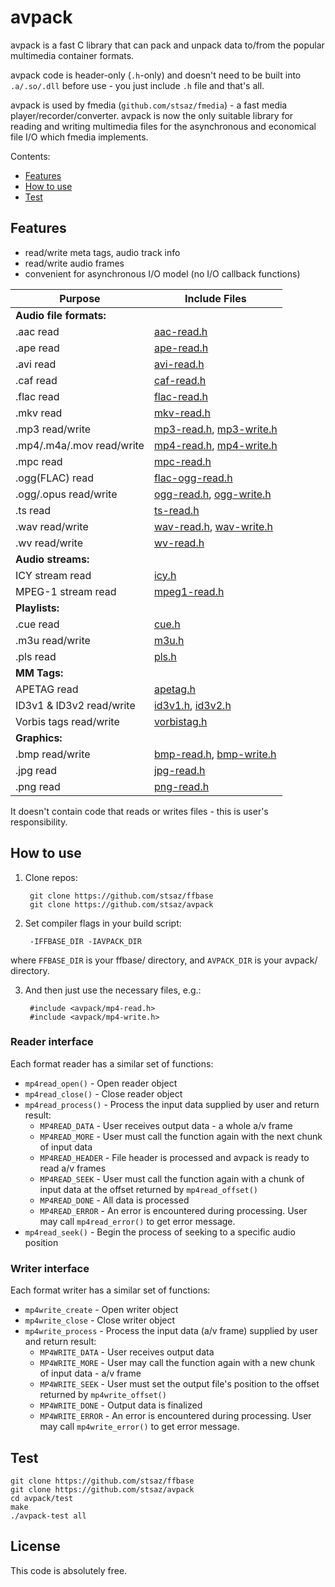 # avpack

avpack is a fast C library that can pack and unpack data to/from the popular multimedia container formats.

avpack code is header-only (`.h`-only) and doesn't need to be built into `.a/.so/.dll` before use - you just include `.h` file and that's all.

avpack is used by fmedia (`github.com/stsaz/fmedia`) - a fast media player/recorder/converter.
avpack is now the only suitable library for reading and writing multimedia files for the asynchronous and economical file I/O which fmedia implements.

Contents:

* [Features](#features)
* [How to use](#how-to-use)
* [Test](#test)


## Features

* read/write meta tags, audio track info
* read/write audio frames
* convenient for asynchronous I/O model (no I/O callback functions)

| Purpose | Include Files |
| --- | --- |
| **Audio file formats:** | |
|  .aac read | [aac-read.h](avpack/aac-read.h) |
|  .ape read | [ape-read.h](avpack/ape-read.h) |
|  .avi read | [avi-read.h](avpack/avi-read.h) |
|  .caf read | [caf-read.h](avpack/caf-read.h) |
|  .flac read | [flac-read.h](avpack/flac-read.h) |
|  .mkv read | [mkv-read.h](avpack/mkv-read.h) |
|  .mp3 read/write | [mp3-read.h](avpack/mp3-read.h), [mp3-write.h](avpack/mp3-write.h) |
|  .mp4/.m4a/.mov read/write | [mp4-read.h](avpack/mp4-read.h), [mp4-write.h](avpack/mp4-write.h) |
|  .mpc read | [mpc-read.h](avpack/mpc-read.h) |
|  .ogg(FLAC) read | [flac-ogg-read.h](avpack/flac-ogg-read.h) |
|  .ogg/.opus read/write | [ogg-read.h](avpack/ogg-read.h), [ogg-write.h](avpack/ogg-write.h) |
|  .ts read | [ts-read.h](avpack/ts-read.h) |
|  .wav read/write | [wav-read.h](avpack/wav-read.h), [wav-write.h](avpack/wav-write.h) |
|  .wv read/write | [wv-read.h](avpack/wv-read.h) |
| **Audio streams:** | |
|  ICY stream read | [icy.h](avpack/icy.h) |
|  MPEG-1 stream read | [mpeg1-read.h](avpack/mpeg1-read.h) |
| **Playlists:** | |
|  .cue read | [cue.h](avpack/cue.h) |
|  .m3u read/write | [m3u.h](avpack/m3u.h) |
|  .pls read | [pls.h](avpack/pls.h) |
| **MM Tags:** | |
|  APETAG read | [apetag.h](avpack/apetag.h) |
|  ID3v1 & ID3v2 read/write | [id3v1.h](avpack/id3v1.h), [id3v2.h](avpack/id3v2.h) |
|  Vorbis tags read/write | [vorbistag.h](avpack/vorbistag.h) |
| **Graphics:** | |
|  .bmp read/write | [bmp-read.h](avpack/bmp-read.h), [bmp-write.h](avpack/bmp-write.h) |
|  .jpg read | [jpg-read.h](avpack/jpg-read.h) |
|  .png read | [png-read.h](avpack/png-read.h) |

It doesn't contain code that reads or writes files - this is user's responsibility.


## How to use

1. Clone repos:

		git clone https://github.com/stsaz/ffbase
		git clone https://github.com/stsaz/avpack

2. Set compiler flags in your build script:

		-IFFBASE_DIR -IAVPACK_DIR

where `FFBASE_DIR` is your ffbase/ directory,
and `AVPACK_DIR` is your avpack/ directory.

3. And then just use the necessary files, e.g.:

		#include <avpack/mp4-read.h>
		#include <avpack/mp4-write.h>


### Reader interface

Each format reader has a similar set of functions:

* `mp4read_open()` - Open reader object
* `mp4read_close()` - Close reader object
* `mp4read_process()` - Process the input data supplied by user and return result:
	* `MP4READ_DATA` - User receives output data - a whole a/v frame
	* `MP4READ_MORE` - User must call the function again with the next chunk of input data
	* `MP4READ_HEADER` - File header is processed and avpack is ready to read a/v frames
	* `MP4READ_SEEK` - User must call the function again with a chunk of input data at the offset returned by `mp4read_offset()`
	* `MP4READ_DONE` - All data is processed
	* `MP4READ_ERROR` - An error is encountered during processing.  User may call `mp4read_error()` to get error message.
* `mp4read_seek()` - Begin the process of seeking to a specific audio position


### Writer interface

Each format writer has a similar set of functions:

* `mp4write_create` - Open writer object
* `mp4write_close` - Close writer object
* `mp4write_process` - Process the input data (a/v frame) supplied by user and return result:
	* `MP4WRITE_DATA` - User receives output data
	* `MP4WRITE_MORE` - User may call the function again with a new chunk of input data - a/v frame
	* `MP4WRITE_SEEK` - User must set the output file's position to the offset returned by `mp4write_offset()`
	* `MP4WRITE_DONE` - Output data is finalized
	* `MP4WRITE_ERROR` - An error is encountered during processing.  User may call `mp4write_error()` to get error message.


## Test

	git clone https://github.com/stsaz/ffbase
	git clone https://github.com/stsaz/avpack
	cd avpack/test
	make
	./avpack-test all


## License

This code is absolutely free.
